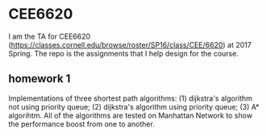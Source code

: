 # CEE6620
I am the TA for CEE6620 (https://classes.cornell.edu/browse/roster/SP16/class/CEE/6620) at 2017 Spring.  The repo is the assignments that I help design for the course. 

## homework 1
Implementations of three shortest path algorithms: (1) dijkstra's algorithm not using priority queue; (2) dijkstra's algorithm using priority queue; (3) A* algorihtm. All of the algorithms are tested on Manhattan Network to show the performance boost from one to another. 
